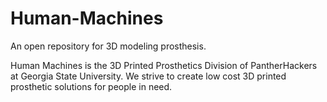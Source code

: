 # Human-Machines
An open repository for 3D modeling prosthesis. 

Human Machines is the 3D Printed Prosthetics Division of PantherHackers at Georgia State University. We strive to create low cost 3D printed prosthetic solutions for people in need.
